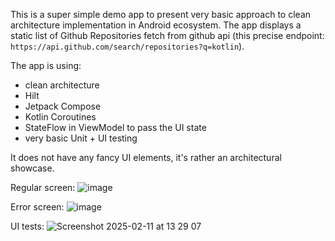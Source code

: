This is a super simple demo app to present very basic approach to clean architecture implementation in Android ecosystem. The app displays a static list of Github Repositories fetch from github api (this precise endpoint: `https://api.github.com/search/repositories?q=kotlin`).

The app is using:
- clean architecture
- Hilt
- Jetpack Compose
- Kotlin Coroutines
- StateFlow in ViewModel to pass the UI state
- very basic Unit + UI testing

It does not have any fancy UI elements, it's rather an architectural showcase.

Regular screen:
![image](https://github.com/user-attachments/assets/11e5beac-c663-48c7-b625-b9614dad3c84)

Error screen:
![image](https://github.com/user-attachments/assets/c5fa9fdc-d51b-4e5c-9185-283873ab683f)

UI tests:
![Screenshot 2025-02-11 at 13 29 07](https://github.com/user-attachments/assets/1e97e78b-09f9-42ad-9407-df48fe4a1c6a)

